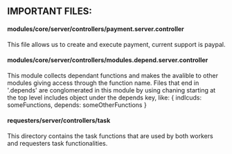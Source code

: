   ## IMPORTANT FILES:
  #### modules/core/server/controllers/payment.server.controller
  This file allows us to create and execute payment, current support is paypal.
  #### modules/core/server/controllers/modules.depend.server.controller
  This module collects dependant functions and makes the avalible to other modules giving access through the function name.
	Files that end in '.depends' are conglomerated in this module by using chaning starting at the top level includes object under the depends key, like: { indlcuds: someFunctions, depends: someOtherFunctions }
  #### requesters/server/controllers/task
  This directory contains the task functions that are used by both workers and requesters task functionalities.
  
